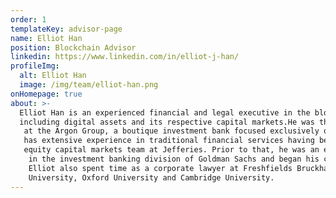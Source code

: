 ```yaml
---
order: 1
templateKey: advisor-page
name: Elliot Han
position: Blockchain Advisor
linkedin: https://www.linkedin.com/in/elliot-j-han/
profileImg:
  alt: Elliot Han
  image: /img/team/elliot-han.png
onHomepage: true
about: >-
  Elliot Han is an experienced financial and legal executive in the blockchain, financial technology ecosystem, 
  including digital assets and its respective capital markets.He was the head of banking and operating officer
   at the Argon Group, a boutique investment bank focused exclusively on the digital finance sector. Elliot also 
   has extensive experience in traditional financial services having been the head of the West Coast technology 
   equity capital markets team at Jefferies. Prior to that, he was an executive director for UK and emerging markets
    in the investment banking division of Goldman Sachs and began his career at Credit Suisse First Boston. In addition, 
    Elliot also spent time as a corporate lawyer at Freshfields Bruckhaus Deringer. He is a graduate of Columbia 
    University, Oxford University and Cambridge University.
---
```

